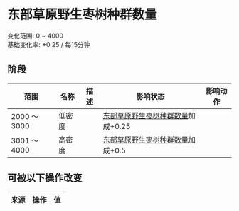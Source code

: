 # 东部草原野生枣树种群数量  
变化范围: 0 ~ 4000  
基础变化率: +0.25 / 每15分钟  
## 阶段  
范围  |  名称  |  描述  |  影响状态  |  影响动作  
----  |  ----  |  ----  |  ----  |  ----  
2000 ～ 3000  |  低密度  |    |  [东部草原野生枣树种群数量](WIldJujube_GrasslandsEPop.md)加成+0.25  |    
3001 ～ 4000  |  高密度  |    |  [东部草原野生枣树种群数量](WIldJujube_GrasslandsEPop.md)加成+0.5  |    
## 可被以下操作改变  
来源  |  操作  |  值  
----  |  ----  |  ----  
